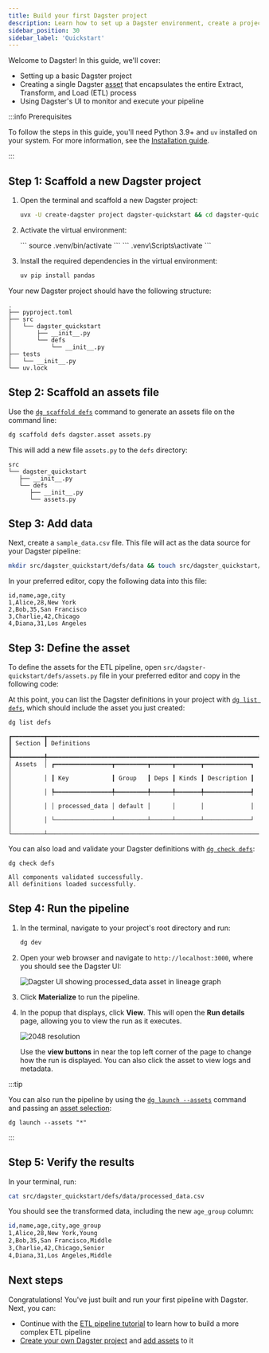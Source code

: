 ```yaml
---
title: Build your first Dagster project
description: Learn how to set up a Dagster environment, create a project, define assets, and run your first pipeline.
sidebar_position: 30
sidebar_label: 'Quickstart'
---
```


Welcome to Dagster! In this guide, we'll cover:

- Setting up a basic Dagster project
- Creating a single Dagster [asset](/guides/build/assets) that encapsulates the entire Extract, Transform, and Load (ETL) process
- Using Dagster's UI to monitor and execute your pipeline

:::info Prerequisites

To follow the steps in this guide, you'll need Python 3.9+ and `uv` installed on your system. For more information, see the [Installation guide](/getting-started/installation).

:::

## Step 1: Scaffold a new Dagster project

1. Open the terminal and scaffold a new Dagster project:

   ```bash
   uvx -U create-dagster project dagster-quickstart && cd dagster-quickstart
   ```

2. Activate the virtual environment:

   <Tabs>
     <TabItem value="macos" label="MacOS/Unix">
       ```
       source .venv/bin/activate
       ```
     </TabItem>
     <TabItem value="windows" label="Windows">
      ```
      .venv\Scripts\activate
      ```
     </TabItem>
   </Tabs>

3. Install the required dependencies in the virtual environment:

   ```bash
   uv pip install pandas
   ```

Your new Dagster project should have the following structure:

```
.
├── pyproject.toml
├── src
│   └── dagster_quickstart
│       ├── __init__.py
│       └── defs
│           └── __init__.py
├── tests
│   └── __init__.py
└── uv.lock
```

## Step 2: Scaffold an assets file

Use the [`dg scaffold defs`](/api/dg/dg-cli#dg-scaffold) command to generate an assets file on the command line:

   ```bash
   dg scaffold defs dagster.asset assets.py
   ```

   This will add a new file `assets.py` to the `defs` directory:

   ```
   src
   └── dagster_quickstart
      ├── __init__.py
      └── defs
         ├── __init__.py
         └── assets.py
   ```

## Step 3: Add data

Next, create a `sample_data.csv` file. This file will act as the data source for your Dagster pipeline:

   ```bash
   mkdir src/dagster_quickstart/defs/data && touch src/dagster_quickstart/defs/data/sample_data.csv
   ```

  In your preferred editor, copy the following data into this file:

   ```csv
   id,name,age,city
   1,Alice,28,New York
   2,Bob,35,San Francisco
   3,Charlie,42,Chicago
   4,Diana,31,Los Angeles
   ```

## Step 3: Define the asset

To define the assets for the ETL pipeline, open `src/dagster-quickstart/defs/assets.py` file in your preferred editor and copy in the following code:

<CodeExample
   path="docs_snippets/docs_snippets/getting-started/quickstart.py"
   language="python"
   title="src/dagster_quickstart/defs/assets.py"
/>

At this point, you can list the Dagster definitions in your project with [`dg list defs`](/api/dg/dg-cli#dg-list), which should include the asset you just created:

```
dg list defs
```

```
┏━━━━━━━━━┳━━━━━━━━━━━━━━━━━━━━━━━━━━━━━━━━━━━━━━━━━━━━━━━━━━━━━━━━━━━┓
┃ Section ┃ Definitions                                               ┃
┡━━━━━━━━━╇━━━━━━━━━━━━━━━━━━━━━━━━━━━━━━━━━━━━━━━━━━━━━━━━━━━━━━━━━━━┩
│ Assets  │ ┏━━━━━━━━━━━━━━━━┳━━━━━━━━━┳━━━━━━┳━━━━━━━┳━━━━━━━━━━━━━┓ │
│         │ ┃ Key            ┃ Group   ┃ Deps ┃ Kinds ┃ Description ┃ │
│         │ ┡━━━━━━━━━━━━━━━━╇━━━━━━━━━╇━━━━━━╇━━━━━━━╇━━━━━━━━━━━━━┩ │
│         │ │ processed_data │ default │      │       │             │ │
│         │ └────────────────┴─────────┴──────┴───────┴─────────────┘ │
└─────────┴───────────────────────────────────────────────────────────┘
```

You can also load and validate your Dagster definitions with [`dg check defs`](/api/dg/dg-cli#dg-check):

```
dg check defs
```

```
All components validated successfully.
All definitions loaded successfully.
```

## Step 4: Run the pipeline

1. In the terminal, navigate to your project's root directory and run:

   ```bash
   dg dev
   ```

2. Open your web browser and navigate to `http://localhost:3000`, where you should see the Dagster UI:

   ![Dagster UI showing processed_data asset in lineage graph](/images/getting-started/quickstart/dagster-ui-start.png)

3. Click **Materialize** to run the pipeline.

4. In the popup that displays, click **View**. This will open the **Run details** page, allowing you to view the run as it executes.

   ![2048 resolution](/images/getting-started/quickstart/run-details.png)

   Use the **view buttons** in near the top left corner of the page to change how the run is displayed. You can also click the asset to view logs and metadata.

:::tip

You can also run the pipeline by using the [`dg launch --assets`](/api/dg/dg-cli#dg-launch) command and passing an [asset selection](/guides/build/assets/asset-selection-syntax/):

```
dg launch --assets "*"
```
:::

## Step 5: Verify the results

In your terminal, run:

```bash
cat src/dagster_quickstart/defs/data/processed_data.csv
```

You should see the transformed data, including the new `age_group` column:

```bash
id,name,age,city,age_group
1,Alice,28,New York,Young
2,Bob,35,San Francisco,Middle
3,Charlie,42,Chicago,Senior
4,Diana,31,Los Angeles,Middle
```

## Next steps

Congratulations! You've just built and run your first pipeline with Dagster. Next, you can:

- Continue with the [ETL pipeline tutorial](/etl-pipeline-tutorial/) to learn how to build a more complex ETL pipeline
- [Create your own Dagster project](/guides/build/projects/creating-a-new-project) and [add assets](/guides/build/assets/defining-assets) to it